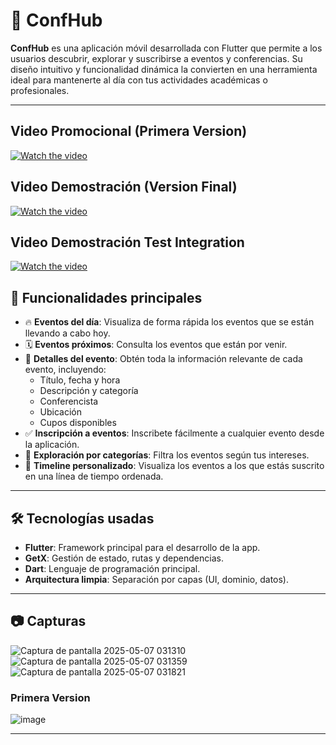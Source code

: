 # 📅 ConfHub

**ConfHub** es una aplicación móvil desarrollada con Flutter que permite a los usuarios descubrir, explorar y suscribirse a eventos y conferencias. Su diseño intuitivo y funcionalidad dinámica la convierten en una herramienta ideal para mantenerte al día con tus actividades académicas o profesionales.

---

## Video Promocional (Primera Version)
[![Watch the video](https://i9.ytimg.com/vi_webp/w-xyymeiW-s/mq2.webp?sqp=CIir78AG-oaymwEmCMACELQB8quKqQMa8AEB-AH-CYAC0AWKAgwIABABGGUgZShlMA8=&rs=AOn4CLAaue9ItG3S26xU1BuFUAa5Is3Zcg)](https://youtu.be/w-xyymeiW-s)

## Video Demostración (Version Final)
[![Watch the video](https://i9.ytimg.com/vi/-D44cc9SgaM/mqdefault.jpg?v=681bd4e4&sqp=CNyo78AG&rs=AOn4CLCNwWC4CLuLFPOr0Qvqy-nroDQysA)](https://youtu.be/-D44cc9SgaM)

## Video Demostración Test Integration
[![Watch the video](https://i9.ytimg.com/vi/zGh1S2ZJpno/mqdefault.jpg?sqp=COS278AG-oaymwEmCMACELQB8quKqQMa8AEB-AH-CYAC0AWKAgwIABABGCAgWCh_MA8=&rs=AOn4CLBsMjMruhMOkF-Z80dHYi6u_-7u9w)](https://youtu.be/zGh1S2ZJpno)

## 🚀 Funcionalidades principales

- 🔥 **Eventos del día**: Visualiza de forma rápida los eventos que se están llevando a cabo hoy.
- 🗓️ **Eventos próximos**: Consulta los eventos que están por venir.
- 📄 **Detalles del evento**: Obtén toda la información relevante de cada evento, incluyendo:
  - Título, fecha y hora
  - Descripción y categoría
  - Conferencista
  - Ubicación
  - Cupos disponibles
- ✅ **Inscripción a eventos**: Inscribete fácilmente a cualquier evento desde la aplicación.
- 🧭 **Exploración por categorías**: Filtra los eventos según tus intereses.
- 📌 **Timeline personalizado**: Visualiza los eventos a los que estás suscrito en una línea de tiempo ordenada.

---

## 🛠️ Tecnologías usadas

- **Flutter**: Framework principal para el desarrollo de la app.
- **GetX**: Gestión de estado, rutas y dependencias.
- **Dart**: Lenguaje de programación principal.
- **Arquitectura limpia**: Separación por capas (UI, dominio, datos).

---

## 📷 Capturas 
![Captura de pantalla 2025-05-07 031310](https://github.com/user-attachments/assets/14ee2d11-70fe-4b90-8261-63d0b533887b)
![Captura de pantalla 2025-05-07 031359](https://github.com/user-attachments/assets/928d2955-3a03-4c9f-baee-d11d0481b40a)
![Captura de pantalla 2025-05-07 031821](https://github.com/user-attachments/assets/7dc4cacb-88a9-49e2-89ed-0eda23ccb06d)


### Primera Version

![image](https://github.com/user-attachments/assets/4f667f72-4713-4250-a399-f486fd3e3210)


---

